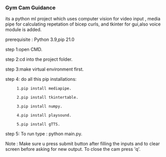 ### Gym Cam Guidance
its a python ml project which uses computer vision for video input , media pipe for calculating repetation of bicep curls, and tkinter for gui,also voice module is added.


prerequisite :  Python 3.9,pip 21.0   

step 1:open CMD.

step 2:cd into the project folder.

step 3:make virtual environment first.

step 4:  do all this pip installations:

         1.pip install mediapipe.
         
         2.pip install tkintertable.
         
         3.pip install numpy.
         
         4.pip install playsound.
         
         5.pip install gTTS.
         
step 5: To run type : python main.py.

Note : Make sure u press submit button after filling the inputs and to clear screen before asking for new output.
       To close the cam press 'q'. 

